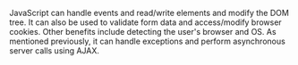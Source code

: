 JavaScript can handle events and read/write elements and modify the DOM tree. It can also be used to validate form data and access/modify browser cookies. Other benefits include detecting the user's browser and OS. As mentioned previously, it can handle exceptions and perform asynchronous server calls using AJAX.